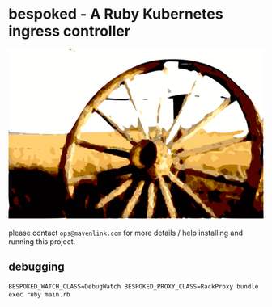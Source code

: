# bespoked - A Ruby Kubernetes ingress controller

![bespoked](images/bespoked.png)

please contact `ops@mavenlink.com` for more details / help installing and running this project.

## debugging

```
BESPOKED_WATCH_CLASS=DebugWatch BESPOKED_PROXY_CLASS=RackProxy bundle exec ruby main.rb
```

